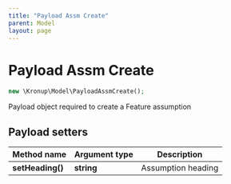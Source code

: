 ```yaml
---
title: "Payload Assm Create"
parent: Model
layout: page
---
```


# Payload Assm Create

```php
new \Kronup\Model\PayloadAssmCreate();
```

Payload object required to create a Feature assumption

## Payload setters

Method name | Argument type | Description
------------ | ------------- | -------------
**setHeading()** | **string** | Assumption heading


